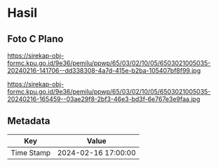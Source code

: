 # Hasil

## Foto C Plano

https://sirekap-obj-formc.kpu.go.id/9e36/pemilu/ppwp/65/03/02/10/05/6503021005035-20240216-141706--dd338308-4a7d-415e-b2ba-105407bf8f99.jpg

https://sirekap-obj-formc.kpu.go.id/9e36/pemilu/ppwp/65/03/02/10/05/6503021005035-20240216-165459--03ae29f8-2bf3-46e3-bd3f-6e767e3e9faa.jpg


## Metadata

| Key        | Value               |
| ---------- | ------------------- |
| Time Stamp | 2024-02-16 17:00:00 |



